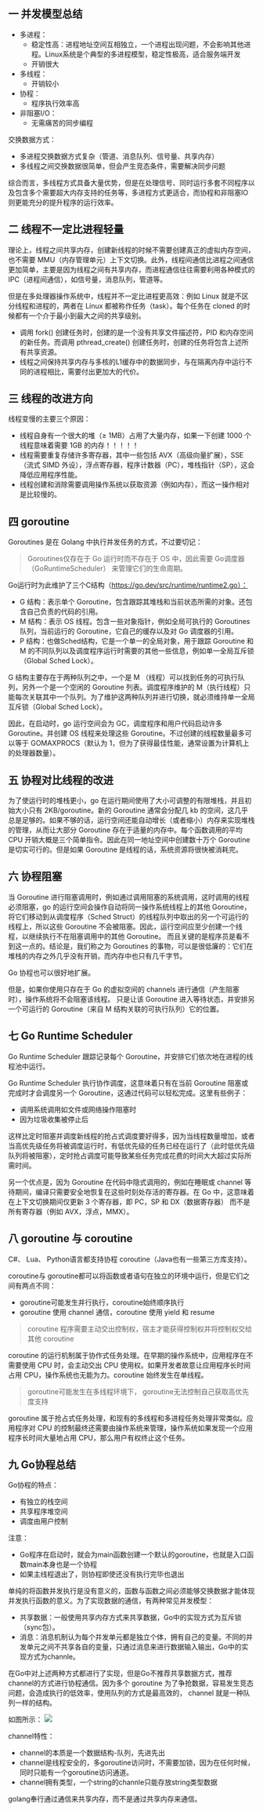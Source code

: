 ## 一 并发模型总结
- 多进程：
  - 稳定性高：进程地址空间互相独立，一个进程出现问题，不会影响其他进程。Linux系统是个典型的多进程模型，稳定性极高，适合服务端开发
  - 开销很大
- 多线程：
  - 开销较小
- 协程：
  - 程序执行效率高
- 非阻塞I/O：
  - 无需痛苦的同步编程

交换数据方式：
- 多进程交换数据方式复杂（管道、消息队列、信号量、共享内存）
- 多线程之间交换数据很简单，但会产生竞态条件，需要解决同步问题

综合而言，多线程方式具备大量优势，但是在处理信号、同时运行多套不同程序以及包含多个需要超大内存支持的任务等，多进程方式更适合，而协程和非阻塞IO则更能充分的提升程序的运行效率。  

## 二 线程不一定比进程轻量

理论上，线程之间共享内存，创建新线程的时候不需要创建真正的虚拟内存空间，也不需要 MMU（内存管理单元）上下文切换。此外，线程间通信比进程之间通信更加简单，主要是因为线程之间有共享内存，而进程通信往往需要利用各种模式的 IPC（进程间通信），如信号量，消息队列，管道等。  

但是在多处理器操作系统中，线程并不一定比进程更高效：例如 Linux 就是不区分线程和进程的，两者在 Linux 都被称作任务（task）。每个任务在 cloned 的时候都有一个介于最小到最大之间的共享级别。  
- 调用 fork() 创建任务时，创建的是一个没有共享文件描述符，PID 和内存空间的新任务。而调用 pthread_create() 创建任务时，创建的任务将包含上述所有共享资源。  
- 线程之间保持共享内存与多核的L1缓存中的数据同步，与在隔离内存中运行不同的进程相比，需要付出更加大的代价。  

## 三 线程的改进方向

线程变慢的主要三个原因：
- 线程自身有一个很大的堆（≥ 1MB）占用了大量内存，如果一下创建 1000 个线程意味着需要 1GB 的内存！！！！！
- 线程需要重复存储许多寄存器，其中一些包括 AVX（高级向量扩展），SSE（流式 SIMD 外设），浮点寄存器，程序计数器（PC），堆栈指针（SP），这会降低应用程序性能。
- 线程创建和消除需要调用操作系统以获取资源（例如内存），而这一操作相对是比较慢的。

## 四 goroutine

Goroutines 是在 Golang 中执行并发任务的方式，不过要切记：  
> Goroutines仅存在于 Go 运行时而不存在于 OS 中，因此需要 Go调度器（GoRuntimeScheduler） 来管理它们的生命周期。

Go运行时为此维护了三个C结构（https://go.dev/src/runtime/runtime2.go）：
- G 结构：表示单个 Goroutine，包含跟踪其堆栈和当前状态所需的对象。还包含自己负责的代码的引用。
- M 结构：表示 OS 线程。包含一些对象指针，例如全局可执行的 Goroutines 队列，当前运行的 Goroutine，它自己的缓存以及对 Go 调度器的引用。
- P 结构：也做Sched结构，它是一个单一的全局对象，用于跟踪 Goroutine 和 M 的不同队列以及调度程序运行时需要的其他一些信息，例如单一全局互斥锁（Global Sched Lock）。  

G 结构主要存在于两种队列之中，一个是 M （线程）可以找到任务的可执行队列，另外一个是一个空闲的 Goroutine 列表。调度程序维护的 M（执行线程）只能每次关联其中一个队列。为了维护这两种队列并进行切换，就必须维持单一全局互斥锁（Global Sched Lock）。  

因此，在启动时，go 运行空间会为 GC，调度程序和用户代码启动许多 Goroutine。并创建 OS 线程来处理这些 Goroutine。不过创建的线程数量最多可以等于 GOMAXPROCS（默认为 1，但为了获得最佳性能，通常设置为计算机上的处理器数量）。  

## 五 协程对比线程的改进

为了使运行时的堆栈更小，go 在运行期间使用了大小可调整的有限堆栈，并且初始大小只有 2KB/goroutine。新的 Goroutine 通常会分配几 kb 的空间，这几乎总是足够的。如果不够的话，运行空间还能自动增长（或者缩小）内存来实现堆栈的管理，从而让大部分 Goroutine 存在于适量的内存中。每个函数调用的平均 CPU 开销大概是三个简单指令。因此在同一地址空间中创建数十万个 Goroutine 是切实可行的。但是如果 Goroutine 是线程的话，系统资源将很快被消耗完。 

## 六 协程阻塞

当 Goroutine 进行阻塞调用时，例如通过调用阻塞的系统调用，这时调用的线程必须阻塞，go 的运行空间会操作自动将同一操作系统线程上的其他 Goroutine，将它们移动到从调度程序（Sched Struct）的线程队列中取出的另一个可运行的线程上，所以这些 Goroutine 不会被阻塞。因此，运行空间应至少创建一个线程，以继续执行不在阻塞调用中的其他 Goroutine。 而且关键的是程序员是看不到这一点的。结论是，我们称之为 Goroutines 的事物，可以是很低廉的：它们在堆栈的内存之外几乎没有开销，而内存中也只有几千字节。

Go 协程也可以很好地扩展。  

但是，如果你使用只存在于 Go 的虚拟空间的 channels 进行通信（产生阻塞时），操作系统将不会阻塞该线程。 只是让该 Goroutine 进入等待状态，并安排另一个可运行的 Goroutine（来自 M 结构关联的可执行队列）它的位置。  

## 七 Go Runtime Scheduler

Go Runtime Scheduler 跟踪记录每个 Goroutine，并安排它们依次地在进程的线程池中运行。  

Go Runtime Scheduler 执行协作调度，这意味着只有在当前 Goroutine 阻塞或完成时才会调度另一个 Goroutine，这通过代码可以轻松完成。这里有些例子：
- 调用系统调用如文件或网络操作阻塞时
- 因为垃圾收集被停止后

这样比定时阻塞并调度新线程的抢占式调度要好得多，因为当线程数量增加，或者当高优先级任务将被调度运行时，有低优先级的任务已经在运行了（此时低优先级队列将被阻塞），定时抢占调度可能导致某些任务完成花费的时间大大超过实际所需时间。  

另一个优点是，因为 Goroutine 在代码中隐式调用的，例如在睡眠或 channel 等待期间，编译只需要安全地恢复在这些时刻处存活的寄存器。在 Go 中，这意味着在上下文切换期间仅更新 3 个寄存器，即 PC，SP 和 DX（数据寄存器） 而不是所有寄存器（例如 AVX，浮点，MMX）。

## 八 goroutine 与 coroutine

C#、 Lua、 Python语言都支持协程 coroutine（Java也有一些第三方库支持）。  

coroutine与 goroutine都可以将函数或者语句在独立的环境中运行，但是它们之间有两点不同：
- goroutine可能发生并行执行，coroutine始终顺序执行
- goroutine 使用 channel 通信，coroutine 使用 yield 和 resume
  
> coroutine 程序需要主动交出控制权，宿主才能获得控制权并将控制权交给其他 coroutine  

coroutine 的运行机制属于协作式任务处理。在早期的操作系统中，应用程序在不需要使用 CPU 时，会主动交出 CPU 使用权。如果开发者故意让应用程序长时间占用 CPU，操作系统也无能为力。coroutine 始终发生在单线程。

> goroutine可能发生在多线程环境下， goroutine无法控制自己获取高优先度支持  

goroutine 属于抢占式任务处理，和现有的多线程和多进程任务处理非常类似。应用程序对 CPU 的控制最终还需要由操作系统来管理，操作系统如果发现一个应用程序长时间大量地占用 CPU，那么用户有权终止这个任务。

## 九 Go协程总结

Go协程的特点：
- 有独立的栈空间
- 共享程序堆空间
- 调度由用户控制

注意：
- Go程序在启动时，就会为main函数创建一个默认的goroutine，也就是入口函数main本身也是一个协程
- 如果主线程退出了，则协程即使还没有执行完毕也退出 

单纯的将函数并发执行是没有意义的，函数与函数之间必须能够交换数据才能体现并发执行函数的意义。为了实现数据的通信，有两种常见并发模型：
- 共享数据：一般使用共享内存方式来共享数据，Go中的实现方式为互斥锁（sync包）。
- 消息：消息机制认为每个并发单元都是独立个体，拥有自己的变量。不同的并发单元之间不共享各自的变量，只通过消息来进行数据输入输出，Go中的实现方式为channle。

在Go中对上述两种方式都进行了实现，但是Go不推荐共享数据方式，推荐channel的方式进行协程通信。因为多个 goroutine 为了争抢数据，容易发生竞态问题，会造成执行的低效率，使用队列的方式是最高效的， channel 就是一种队列一样的结构。  

如图所示：
![](../images/go/02-04.svg)
 
channel特性：
- channel的本质是一个数据结构-队列，先进先出
- channel是线程安全的，多goroutine访问时，不需要加锁，因为在任何时候，同时只能有一个goroutine访问通道。
- channel拥有类型，一个string的channle只能存放string类型数据

golang奉行通过通信来共享内存，而不是通过共享内存来通信。